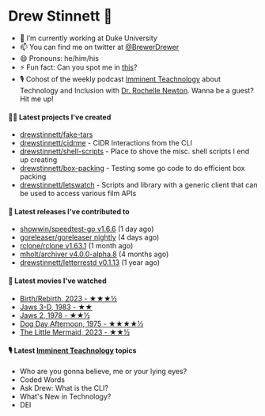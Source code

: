 
# Drew Stinnett 👋

- 🔭 I’m currently working at Duke University
- 📫 You can find me on twitter at [@BrewerDrewer](https://twitter.com/BrewerDrewer)
- 😄 Pronouns: he/him/his
- ⚡ Fun fact: Can you spot me in [this](https://www.youtube.com/watch?v=oL9WnB0qHBA)?
- 🎙 Cohost of the weekly podcast [Imminent Teachnology](https://podcast.imminentteachnology.com/) about Technology and Inclusion with [Dr. Rochelle Newton](https://www.linkedin.com/in/drrochellenewton/). Wanna be a guest? Hit me up!

#### 👨‍💻 Latest projects I've created
- [drewstinnett/fake-tars](https://github.com/drewstinnett/fake-tars)
- [drewstinnett/cidrme](https://github.com/drewstinnett/cidrme) - CIDR Interactions from the CLI
- [drewstinnett/shell-scripts](https://github.com/drewstinnett/shell-scripts) - Place to shove the misc. shell scripts I end up creating
- [drewstinnett/box-packing](https://github.com/drewstinnett/box-packing) - Testing some go code to do efficient box packing
- [drewstinnett/letswatch](https://github.com/drewstinnett/letswatch) - Scripts and library with a generic client that can be used to access various film APIs

#### 🚀 Latest releases I've contributed to
- [showwin/speedtest-go v1.6.6](https://github.com/showwin/speedtest-go/releases/tag/v1.6.6) (1 day ago)
- [goreleaser/goreleaser nightly](https://github.com/goreleaser/goreleaser/releases/tag/nightly) (4 days ago)
- [rclone/rclone v1.63.1](https://github.com/rclone/rclone/releases/tag/v1.63.1) (1 month ago)
- [mholt/archiver v4.0.0-alpha.8](https://github.com/mholt/archiver/releases/tag/v4.0.0-alpha.8) (4 months ago)
- [drewstinnett/letterrestd v0.1.13](https://github.com/drewstinnett/letterrestd/releases/tag/v0.1.13) (1 year ago)

#### 🍿 Latest movies I've watched
- [Birth/Rebirth, 2023 - ★★★½](https://letterboxd.com/mondodrew/film/birth-rebirth/)
- [Jaws 3-D, 1983 - ★★](https://letterboxd.com/mondodrew/film/jaws-3-d/)
- [Jaws 2, 1978 - ★★½](https://letterboxd.com/mondodrew/film/jaws-2/)
- [Dog Day Afternoon, 1975 - ★★★★½](https://letterboxd.com/mondodrew/film/dog-day-afternoon/)
- [The Little Mermaid, 2023 - ★★½](https://letterboxd.com/mondodrew/film/the-little-mermaid-2023/)

#### 🎙 Latest [Imminent Teachnology](https://podcast.imminentteachnology.com/) topics
- Who are you gonna believe, me or your lying eyes?
- Coded Words
- Ask Drew: What is the CLI?
- What&#39;s New in Technology?
- DEI
